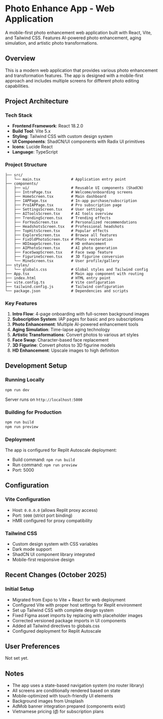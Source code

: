 # Photo Enhance App - Web Application

A mobile-first photo enhancement web application built with React, Vite, and Tailwind CSS. Features AI-powered photo enhancement, aging simulation, and artistic photo transformations.

## Overview

This is a modern web application that provides various photo enhancement and transformation features. The app is designed with a mobile-first approach and includes multiple screens for different photo editing capabilities.

## Project Architecture

### Tech Stack
- **Frontend Framework**: React 18.2.0
- **Build Tool**: Vite 5.x
- **Styling**: Tailwind CSS with custom design system
- **UI Components**: ShadCN/UI components with Radix UI primitives
- **Icons**: Lucide React
- **Language**: TypeScript

### Project Structure
```
├── src/
│   └── main.tsx              # Application entry point
├── components/
│   ├── ui/                   # Reusable UI components (ShadCN)
│   ├── IntroPage.tsx         # Welcome/onboarding screens
│   ├── HomeScreen.tsx        # Main dashboard
│   ├── IAPPage.tsx           # In-app purchase/subscription
│   ├── ProIAPPage.tsx        # Pro subscription page
│   ├── SettingsScreen.tsx    # User settings
│   ├── AIToolsScreen.tsx     # AI tools overview
│   ├── TrendingScreen.tsx    # Trending effects
│   ├── ForYouScreen.tsx      # Personalized recommendations
│   ├── HeadshotsScreen.tsx   # Professional headshots
│   ├── TopHitsScreen.tsx     # Popular effects
│   ├── ExploreScreen.tsx     # Browse all features
│   ├── FixOldPhotoScreen.tsx # Photo restoration
│   ├── HDImageScreen.tsx     # HD enhancement
│   ├── AIPhotoScreen.tsx     # AI photo generation
│   ├── FaceSwapScreen.tsx    # Face swap feature
│   ├── FigurineScreen.tsx    # 3D figurine conversion
│   └── MineScreen.tsx        # User profile/gallery
├── styles/
│   └── globals.css           # Global styles and Tailwind config
├── App.tsx                   # Main app component with routing
├── index.html                # HTML entry point
├── vite.config.ts            # Vite configuration
├── tailwind.config.js        # Tailwind configuration
└── package.json              # Dependencies and scripts
```

### Key Features
1. **Intro Flow**: 4-page onboarding with full-screen background images
2. **Subscription System**: IAP pages for basic and pro subscriptions
3. **Photo Enhancement**: Multiple AI-powered enhancement tools
4. **Aging Simulation**: Time-lapse aging technology
5. **Artistic Transformations**: Convert photos to various art styles
6. **Face Swap**: Character-based face replacement
7. **3D Figurine**: Convert photos to 3D figurine models
8. **HD Enhancement**: Upscale images to high definition

## Development Setup

### Running Locally
```bash
npm run dev
```
Server runs on `http://localhost:5000`

### Building for Production
```bash
npm run build
npm run preview
```

### Deployment
The app is configured for Replit Autoscale deployment:
- Build command: `npm run build`
- Run command: `npm run preview`
- Port: 5000

## Configuration

### Vite Configuration
- Host: `0.0.0.0` (allows Replit proxy access)
- Port: `5000` (strict port binding)
- HMR configured for proxy compatibility

### Tailwind CSS
- Custom design system with CSS variables
- Dark mode support
- ShadCN UI component library integrated
- Mobile-first responsive design

## Recent Changes (October 2025)

### Initial Setup
- Migrated from Expo to Vite + React for web deployment
- Configured Vite with proper host settings for Replit environment
- Set up Tailwind CSS with complete design system
- Fixed Figma asset imports by replacing with placeholder images
- Corrected versioned package imports in UI components
- Added all Tailwind directives to globals.css
- Configured deployment for Replit Autoscale

## User Preferences

Not set yet.

## Notes

- The app uses a state-based navigation system (no router library)
- All screens are conditionally rendered based on state
- Mobile-optimized with touch-friendly UI elements
- Background images from Unsplash
- AdMob banner integration prepared (components exist)
- Vietnamese pricing (₫) for subscription plans
